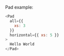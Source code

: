 Pad example:

```js
<Pad
  all={{
    xs: 3
  }}
  horizontal={{ xs: 5 }}
>
  Hello World
</Pad>
```
